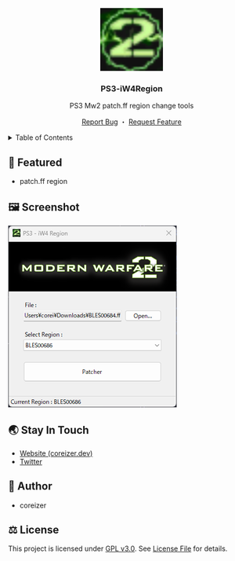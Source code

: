 <div align="center">
  <a href="https://github.com/coreizer/PS3-iW4Region">
    <img src="docs/logo.png" width="128">
  </a>

  <h3 align="center">PS3-iW4Region</h3>

  <p>PS3 Mw2 patch.ff region change tools</p>

  <p align="center">
    <a href="https://github.com/coreizer/PS3-iW4Region/issues">Report Bug</a>
    ・
    <a href="https://github.com/coreizer/PS3-iW4Region/issues">Request Feature</a>
  </p>
</div>

<details>
  <summary>Table of Contents</summary>
  <ol>
    <li><a href="#👀-featured">Featured</a></li>
    <li><a href="#🖼️-screenshot">Screenshot</a></li>
    <li><a href="#👷-author">Author</a></li>
    <li><a href="#🌏-stay-in-touch">Stay In Touch</a></li>
    <li><a href="#⚖️-license">License</a></li>
  </ol>
</details>

## 👀 Featured

- patch.ff region

## 🖼️ Screenshot

![ScreenShot](docs/app.png)

## 🌏 Stay In Touch

- [Website (coreizer.dev)](https://www.coreizer.dev)
- [Twitter](https://www.twitter.com/coreizer)

## 👷 Author

- coreizer

## ⚖️ License

This project is licensed under [GPL v3.0](https://opensource.org/license/lgpl-3-0/). See [License File](LICENSE) for details.
